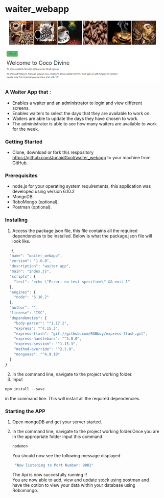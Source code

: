 # waiter_webapp

![Alt text](https://github.com/JunaidGool/waiter_webapp/blob/master/readme_images/waiter_home.GIF)

### A Waiter App that :
* Enables a waiter and an administrator to login and view different screens.
* Enables waiters to select the days that they are available to work on.
* Waiters are able to update the days they have chosen to work.
* The administrator is able to see how many waiters are available to work for the week.

### Getting Started
* Clone, download or fork this respository https://github.com/JunaidGool/waiter_webapp to your machine from GitHub.

### Prerequisites 
* node.js for your operating system requirements, this application was developed using version 6.10.2</br>
* MongoDB.<br/>
* RoboMongo (optional).<br/>
* Postman (optional).

### Installing
1. Access the package.json file, this file contains all the required dependencies to be installed.
   Below is what the package.json file will look like.
```javascript
   {
  "name": "waiter_webapp",
  "version": "1.0.0",
  "description": "waiter app",
  "main": "index.js",
  "scripts": {
    "test": "echo \"Error: no test specified\" && exit 1"
  },
  "engines": {
    "node": "6.10.2"
  },
  "author": "",
  "license": "ISC",
  "dependencies": {
    "body-parser": "^1.17.2",
    "express": "^4.15.3",
    "express-flash": "git://github.com/RGBboy/express-flash.git",
    "express-handlebars": "^3.0.0",
    "express-session": "^1.15.3",
    "method-override": "^2.3.9",
    "mongoose": "^4.9.10"
  }
}
```

2. In the command line, navigate to the project working folder.
3. Input 
```javascript
npm install --save 
```
in the command line. This will install all the required dependencies.<br/>
   
### Starting the APP
1. Open mongoDB and get your server started.<br/>
2. In the command line, navigate to the project working folder.Once you are in the appropriate folder
   input this command
   
   ```javascript 
   nodemon 
   ```
   You should now see the following message displayed<br/>
   ```javascript 
    "Now listening to Port Number: 9001"
    ```
    The Api is now succesfully running !! <br/>
    You are now able to add, view and update stock using postman and have the option to view your data within your database using Robomongo.


